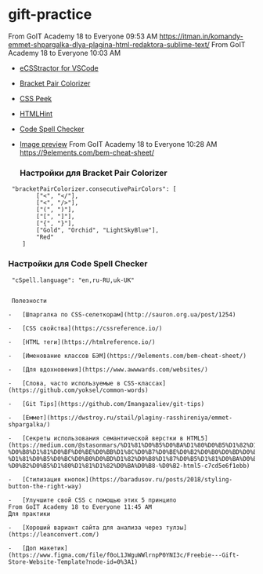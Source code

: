 # gift-practice

From GoIT Academy 18 to Everyone 09:53 AM
https://itman.in/komandy-emmet-shpargalka-dlya-plagina-html-redaktora-sublime-text/
From GoIT Academy 18 to Everyone 10:03 AM

- [eCSStractor for VSCode](https://marketplace.visualstudio.com/items?itemName=diz.ecsstractor-port)
- [Bracket Pair Colorizer](https://marketplace.visualstudio.com/items?itemName=CoenraadS.bracket-pair-colorizer)
- [CSS Peek](https://marketplace.visualstudio.com/items?itemName=pranaygp.vscode-css-peek)
- [HTMLHint](https://marketplace.visualstudio.com/items?itemName=mkaufman.HTMLHint)
- [Code Spell Checker](https://marketplace.visualstudio.com/items?itemName=streetsidesoftware.code-spell-checker)
- [Image preview](https://marketplace.visualstudio.com/items?itemName=kisstkondoros.vscode-gutter-preview)
  From GoIT Academy 18 to Everyone 10:28 AM
  https://9elements.com/bem-cheat-sheet/

  ### Настройки для Bracket Pair Colorizer

```
 "bracketPairColorizer.consecutivePairColors": [
        ["<", "</"],
        ["<", "/>"],
        ["(", ")"],
        ["[", "]"],
        ["{", "}"],
        ["Gold", "Orchid", "LightSkyBlue"],
        "Red"
    ]
```

### Настройки для Code Spell Checker

```
 "cSpell.language": "en,ru-RU,uk-UK"


 Полезности

-   [Шпаргалка по CSS-селеткорам](http://sauron.org.ua/post/1254)

-   [CSS свойства](https://cssreference.io/)

-   [HTML теги](https://htmlreference.io/)

-   [Именование классов БЭМ](https://9elements.com/bem-cheat-sheet/)

-   [Для вдохновения](https://www.awwwards.com/websites/)

-   [Слова, часто используемые в CSS-классах](https://github.com/yoksel/common-words)

-   [Git Tips](https://github.com/Imangazaliev/git-tips)

-   [Еммет](https://dwstroy.ru/stail/plaginy-rasshireniya/emmet-shpargalka/)

-   [Секреты использования семантической верстки в HTML5](https://medium.com/@stasonmars/%D1%81%D0%B5%D0%BA%D1%80%D0%B5%D1%82%D1%8B-%D0%B8%D1%81%D0%BF%D0%BE%D0%BB%D1%8C%D0%B7%D0%BE%D0%B2%D0%B0%D0%BD%D0%B8%D1%8F-%D1%81%D0%B5%D0%BC%D0%B0%D0%BD%D1%82%D0%B8%D1%87%D0%B5%D1%81%D0%BA%D0%BE%D0%B8%CC%86-%D0%B2%D0%B5%D1%80%D1%81%D1%82%D0%BA%D0%B8-%D0%B2-html5-c7cd5e6f1ebb)

-   [Стилизация кнопок](https://baradusov.ru/posts/2018/styling-button-the-right-way)

-   [Улучшите свой CSS с помощью этих 5 принципо
From GoIT Academy 18 to Everyone 11:45 AM
Для практики

-   [Хороший вариант сайта для анализа через тулзы](https://leanconvert.com/)

-   [Доп макетик](https://www.figma.com/file/f0oL1JWguWWlrnpP0YNI3c/Freebie---Gift-Store-Website-Template?node-id=0%3A1)
```
